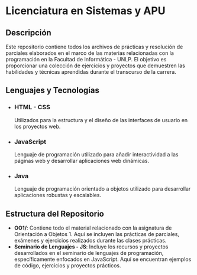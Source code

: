 # Licenciatura en Sistemas y APU

## Descripción

Este repositorio contiene todos los archivos de prácticas y resolución de parciales elaborados en el marco de las materias relacionadas con la programación en la Facultad de Informática - UNLP. El objetivo es proporcionar una colección de ejercicios y proyectos que demuestren las habilidades y técnicas aprendidas durante el transcurso de la carrera.

## Lenguajes y Tecnologías

- ### HTML - CSS
    Utilizados para la estructura y el diseño de las interfaces de usuario en los proyectos web.

- ### JavaScript
    Lenguaje de programación utilizado para añadir interactividad a las páginas web y desarrollar aplicaciones web dinámicas.

- ### Java
    Lenguaje de programación orientado a objetos utilizado para desarrollar aplicaciones robustas y escalables.

## Estructura del Repositorio

- **OO1/**: Contiene todo el material relacionado con la asignatura de Orientación a Objetos 1. Aquí se incluyen las prácticas de parciales, exámenes y ejercicios realizados durante las clases prácticas.
- **Seminario de Lenguajes - JS**: Incluye los recursos y proyectos desarrollados en el seminario de lenguajes de programación, específicamente enfocados en JavaScript. Aquí se encuentran ejemplos de código, ejercicios y proyectos prácticos.
